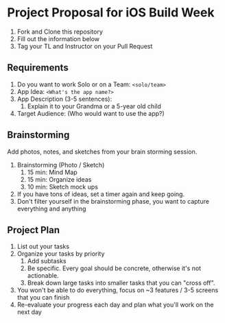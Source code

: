 # Project Proposal for iOS Build Week

1. Fork and Clone this repository
2. Fill out the information below
3. Tag your TL and Instructor on your Pull Request

## Requirements

1. Do you want to work Solo or on a Team: `<solo/team>`
2. App Idea: `<What's the app name?>`
3. App Description (3-5 sentences):
    1. Explain it to your Grandma or a 5-year old child
4. Target Audience: (Who would want to use the app?)

## Brainstorming

Add photos, notes, and sketches from your brain storming session. 

1. Brainstorming (Photo / Sketch)
    1. 15 min: Mind Map 
    2. 15 min: Organize ideas
    3. 10 min: Sketch mock ups 
2. If you have tons of ideas, set a timer again and keep going.
3. Don't filter yourself in the brainstorming phase, you want to capture everything and anything

## Project Plan
1. List out your tasks
2. Organize your tasks by priority
    1. Add subtasks
    2. Be specific. Every goal should be concrete, otherwise it's not actionable. 
    3. Break down large tasks into smaller tasks that you can "cross off".
3. You won't be able to do everything, focus on ~3 features / 3-5 screens that you can finish
4. Re-evaluate your progress each day and plan what you'll work on the next day
